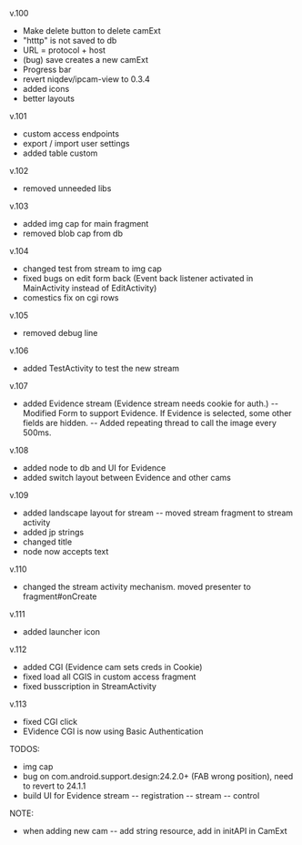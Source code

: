 v.100
- Make delete button to delete camExt
- "htttp" is not saved to db
- URL = protocol + host
- (bug) save creates a new camExt
- Progress bar
- revert niqdev/ipcam-view to 0.3.4
- added icons
- better layouts

v.101

- custom access endpoints
- export / import user settings
- added table custom

v.102
- removed unneeded libs

v.103
- added img cap for main fragment
- removed blob cap from db

v.104
- changed test from stream to img cap
- fixed bugs on edit form back (Event back listener activated in MainActivity instead of EditActivity)
- comestics fix on cgi rows

v.105
- removed debug line

v.106
- added  TestActivity to test the new stream

v.107
- added Evidence stream (Evidence stream needs cookie for auth.)
-- Modified Form to support Evidence. If Evidence is selected, some other fields are hidden.
-- Added repeating thread to call the image every 500ms.

v.108
- added node to db and UI for Evidence
- added switch layout between Evidence and other cams

v.109
- added landscape layout for stream
-- moved stream fragment to stream activity
- added jp strings
- changed title
- node now accepts text

v.110
- changed the stream activity mechanism. moved presenter to fragment#onCreate

v.111
- added launcher icon

v.112
- added CGI (Evidence cam sets creds in Cookie)
- fixed load all CGIS in custom access fragment
- fixed busscription in StreamActivity

v.113
- fixed CGI click
- EVidence CGI is now using Basic Authentication

TODOS:
- img cap
- bug on com.android.support.design:24.2.0+ (FAB wrong position), need to revert to 24.1.1
- build UI for Evidence stream
-- registration
-- stream
-- control

NOTE:
- when adding new cam
-- add string resource, add in initAPI in CamExt